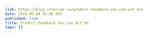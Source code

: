 ```yaml
---
link: https://blog.intercom.io/product-feedback-you-can-act-on/
date: 2016-05-04 02:06 UTC
published: true
title: Product Feedback You Can Act On
tags: []
---
```



